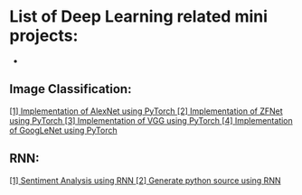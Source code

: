 # List of Deep Learning related mini projects:
- 
## Image Classification:

[[1] Implementation of AlexNet using PyTorch ](https://github.com/adeveloperdiary/DeepLearning_MiniProjects/tree/master/AlexNet)
[[2] Implementation of ZFNet using PyTorch ](https://github.com/adeveloperdiary/DeepLearning_MiniProjects/tree/master/ZFNet)
[[3] Implementation of VGG using PyTorch ](https://github.com/adeveloperdiary/DeepLearning_MiniProjects/tree/master/VGGNet)
[[4] Implementation of GoogLeNet using PyTorch ](https://github.com/adeveloperdiary/DeepLearning_MiniProjects/tree/master/GoogLeNet)

## RNN:

[[1] Sentiment Analysis using RNN ](https://github.com/adeveloperdiary/DeepLearning_MiniProjects/tree/master/Sentiment_Analysis_using_RNN )
[[2] Generate python source using RNN ](https://github.com/adeveloperdiary/DeepLearning_MiniProjects/tree/master/Char_Sequence_with_RNN)
